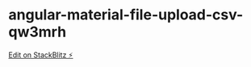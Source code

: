 # angular-material-file-upload-csv-qw3mrh

[Edit on StackBlitz ⚡️](https://stackblitz.com/edit/angular-material-file-upload-csv-qw3mrh)